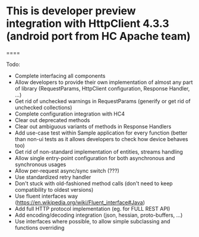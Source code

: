 # This is developer preview integration with HttpClient 4.3.3 (android port from HC Apache team)
====

Todo:

  - Complete interfacing all components
  - Allow developers to provide their own implementation of almost any part of library (RequestParams, HttpClient configuration, Response Handler, ...)
  - Get rid of unchecked warnings in RequestParams (generify or get rid of unchecked collections)
  - Complete configuration integration with HC4
  - Clear out deprecated methods
  - Clear out ambiguous variants of methods in Response Handlers
  - Add use-case test within Sample application for every function (better than non-ui tests as it allows developers to check how device behaves too)
  - Get rid of non-standard implementation of entities, streams handling
  - Allow single entry-point configuration for both asynchronous and synchronous usages
  - Allow per-request async/sync switch (???)
  - Use standardized retry handler
  - Don't stuck with old-fashioned method calls (don't need to keep compatibility to oldest versions)
  - Use fluent interfaces way (https://en.wikipedia.org/wiki/Fluent_interface#Java)
  - Add full HTTP protocol implementation (eg. for FULL REST API)
  - Add encoding/decoding integration (json, hessian, proto-buffers, ...)
  - Use interfaces where possible, to allow simple subclassing and functions overriding
